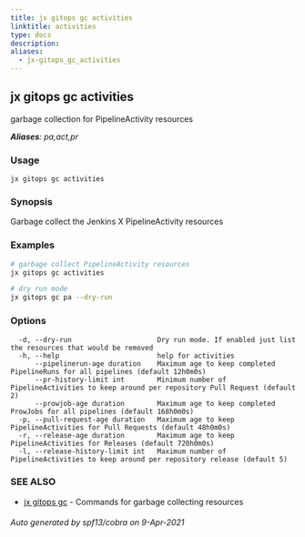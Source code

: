 ```yaml
---
title: jx gitops gc activities
linktitle: activities
type: docs
description: 
aliases:
  - jx-gitops_gc_activities
---
```


## jx gitops gc activities

garbage collection for PipelineActivity resources

***Aliases**: pa,act,pr*

### Usage

```
jx gitops gc activities
```

### Synopsis

Garbage collect the Jenkins X PipelineActivity resources

### Examples

  ```bash
  # garbage collect PipelineActivity resources
  jx gitops gc activities
  
  # dry run mode
  jx gitops gc pa --dry-run

  ```
### Options

```
  -d, --dry-run                     Dry run mode. If enabled just list the resources that would be removed
  -h, --help                        help for activities
      --pipelinerun-age duration    Maximum age to keep completed PipelineRuns for all pipelines (default 12h0m0s)
      --pr-history-limit int        Minimum number of PipelineActivities to keep around per repository Pull Request (default 2)
      --prowjob-age duration        Maximum age to keep completed ProwJobs for all pipelines (default 168h0m0s)
  -p, --pull-request-age duration   Maximum age to keep PipelineActivities for Pull Requests (default 48h0m0s)
  -r, --release-age duration        Maximum age to keep PipelineActivities for Releases (default 720h0m0s)
  -l, --release-history-limit int   Maximum number of PipelineActivities to keep around per repository release (default 5)
```

### SEE ALSO

* [jx gitops gc](..)	 - Commands for garbage collecting resources

###### Auto generated by spf13/cobra on 9-Apr-2021
